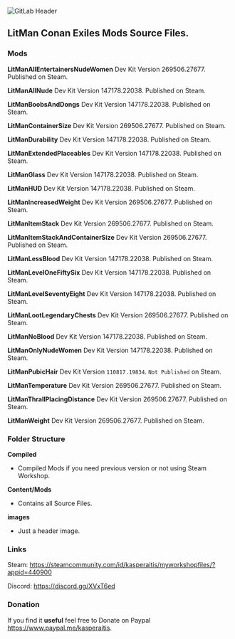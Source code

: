 ![GitLab Header](/images/gitlab_header.png)

## LitMan Conan Exiles Mods Source Files.

### Mods

**LitManAllEntertainersNudeWomen**
Dev Kit Version 269506.27677. Published on Steam.

**LitManAllNude**
Dev Kit Version 147178.22038. Published on Steam.

**LitManBoobsAndDongs**
Dev Kit Version 147178.22038. Published on Steam.

**LitManContainerSize**
Dev Kit Version 269506.27677. Published on Steam.

**LitManDurability**
Dev Kit Version 147178.22038. Published on Steam.

**LitManExtendedPlaceables**
Dev Kit Version 147178.22038. Published on Steam.

**LitManGlass**
Dev Kit Version 147178.22038. Published on Steam.

**LitManHUD**
Dev Kit Version 147178.22038. Published on Steam.

**LitManIncreasedWeight**
Dev Kit Version 269506.27677. Published on Steam.

**LitManItemStack**
Dev Kit Version 269506.27677. Published on Steam.

**LitManItemStackAndContainerSize**
Dev Kit Version 269506.27677. Published on Steam.

**LitManLessBlood**
Dev Kit Version 147178.22038. Published on Steam.

**LitManLevelOneFiftySix**
Dev Kit Version 147178.22038. Published on Steam.

**LitManLevelSeventyEight**
Dev Kit Version 147178.22038. Published on Steam.

**LitManLootLegendaryChests**
Dev Kit Version 269506.27677. Published on Steam.

**LitManNoBlood**
Dev Kit Version 147178.22038. Published on Steam.

**LitManOnlyNudeWomen**
Dev Kit Version 147178.22038. Published on Steam.

**LitManPubicHair**
Dev Kit Version `110817.19834`. `Not Published` on Steam.

**LitManTemperature**
Dev Kit Version 269506.27677. Published on Steam.

**LitManThrallPlacingDistance**
Dev Kit Version 269506.27677. Published on Steam.

**LitManWeight**
Dev Kit Version 269506.27677. Published on Steam.

### Folder Structure

**Compiled**
- Compiled Mods if you need previous version or not using Steam Workshop.

**Content/Mods**
- Contains all Source Files.

**images**
- Just a header image.

### Links

Steam: https://steamcommunity.com/id/kasperaitis/myworkshopfiles/?appid=440900

Discord: https://discord.gg/XVxT6ed

### Donation

If you find it **useful** feel free to Donate on Paypal https://www.paypal.me/kasperaitis.
